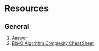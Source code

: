 # Resources

## General
  1. [Answer](https://www.quora.com/How-do-I-start-learning-or-strengthen-my-knowledge-of-data-structures-and-algorithms/answers/27366493?srid=mxNU&share=0f34a64d)
  2. [Big-O Algorithm Complexity Cheat Sheet](https://www.bigocheatsheet.com/)
